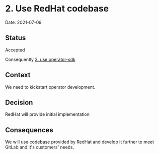 # 2. Use RedHat codebase

Date: 2021-07-09

## Status

Accepted

Consequently [3. use operator-sdk](0003-use-operator-sdk.md)

## Context

We need to kickstart operator development.

## Decision

RedHat will provide initial implementation

## Consequences

We will use codebase provided by RedHat and develop it further to meet GitLab and it's customers' needs. 

